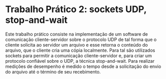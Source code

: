 # Trabalho Prático 2: sockets UDP, stop-and-wait
Este trabalho prático consiste na implementação de um software de comunicação cliente-servidor sobre o protocolo UDP de tal forma que o cliente solicita ao servidor um arquivo e esse retorna o conteúdo do arquivo, que o cliente cria uma cópia localmente. Para tal são utilizados sockets para permitir a comunicação cliente-servidor e, para criar um protocolo confiável sobre o UDP, a técnica stop-and-wait. Para realizar medições de desempenho é medido o tempo desde a solicitação do envio do arquivo até o término de seu recebimento.
